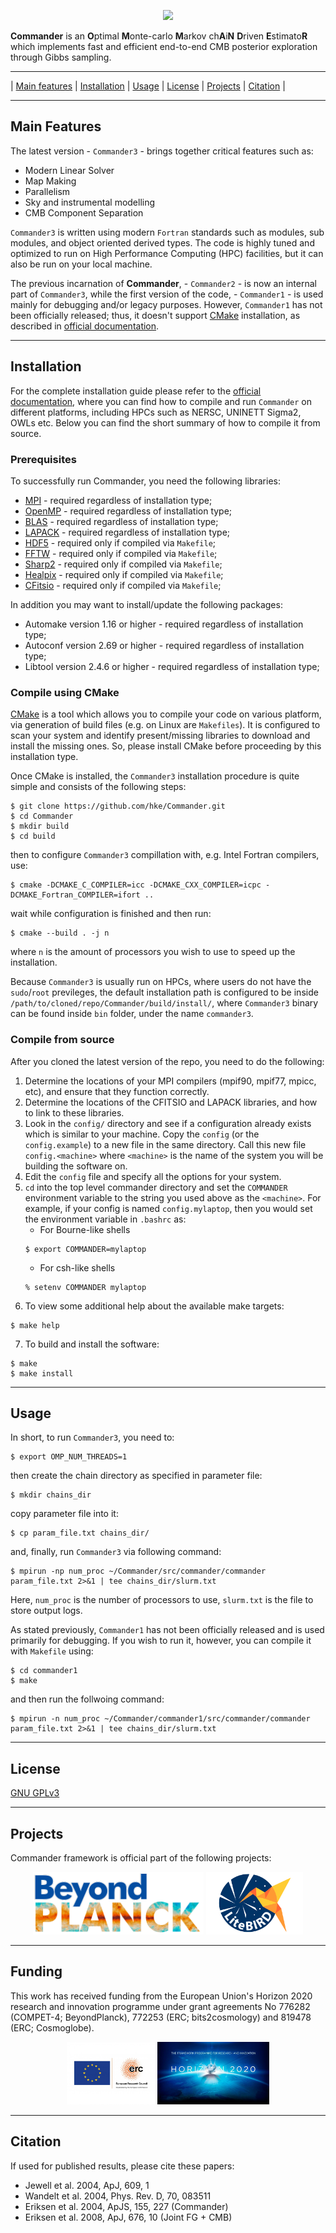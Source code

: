 <a name="top"></a>
<p align="center">
    <img src="https://github.com/hke/Commander/blob/master/logo/Commander-logo-large-1024x335.png" height="150">
</p>

**Commander** is an **O**ptimal **M**onte-carlo **M**arkov ch**A**i**N** **D**riven **E**stimato**R** which implements fast and efficient end-to-end CMB posterior exploration through Gibbs sampling.

---

| [Main features](#main-features) |  [Installation](#installation) | [Usage](#usage) | [License](#license) | [Projects](#projects) | [Citation](#citation) |

---

## Main Features

The latest version - `Commander3` - brings together critical features such as:

- Modern Linear Solver
- Map Making
- Parallelism
- Sky and instrumental modelling
- CMB Component Separation

`Commander3` is written using modern `Fortran` standards such as modules, sub modules, and object oriented derived types. The code is highly tuned and optimized to run on High Performance Computing (HPC) facilities, but it can also be run on your local machine.

The previous incarnation of **Commander**, - `Commander2` - is now an internal part of `Commander3`, while the first version of the code, - `Commander1` - is used mainly for debugging and/or legacy purposes. However, `Commander1` has not been officially released; thus, it doesn't support [CMake](https://cmake.org/) installation, as described in [official documentation](https://docs.beyondplanck.science/#/parameters/intro).

---

## Installation

For the complete installation guide please refer to the [official documentation](https://docs.beyondplanck.science/#/parameters/intro), where you can find how to compile and run `Commander` on different platforms, including HPCs such as NERSC, UNINETT Sigma2, OWLs etc. Below you can find the short summary of how to compile it from source.

### Prerequisites

To successfully run Commander, you need the following libraries:

- [MPI]() - required regardless of installation type;
- [OpenMP]() - required regardless of installation type;
- [BLAS]() - required regardless of installation type;
- [LAPACK](http://www.netlib.org/lapack/) - required regardless of installation type;
- [HDF5](https://www.hdfgroup.org/) - required only if compiled via `Makefile`;
- [FFTW](http://www.fftw.org/) - required only if compiled via `Makefile`;
- [Sharp2](https://gitlab.mpcdf.mpg.de/mtr/libsharp/-/tree/master) - required only if compiled via `Makefile`;
- [Healpix](https://healpix.sourceforge.io/) - required only if compiled via `Makefile`;
- [CFitsio](https://heasarc.gsfc.nasa.gov/fitsio/) - required only if compiled via `Makefile`;

In addition you may want to install/update the following packages:

- Automake version 1.16 or higher - required regardless of installation type;
- Autoconf version 2.69 or higher - required regardless of installation type;
- Libtool version 2.4.6 or higher - required regardless of installation type;

### Compile using CMake

[CMake](https://cmake.org/) is a tool which allows you to compile your code on various platform, via generation of build files (e.g. on Linux are `Makefiles`). It is configured to scan your system and identify present/missing libraries to download and install the missing ones. So, please install CMake before proceeding by this installation type.

Once CMake is installed, the `Commander3` installation procedure is quite simple and consists of the following steps:
```
$ git clone https://github.com/hke/Commander.git
$ cd Commander
$ mkdir build
$ cd build
```
then to configure `Commander3` compillation with, e.g. Intel Fortran compilers, use:
```
$ cmake -DCMAKE_C_COMPILER=icc -DCMAKE_CXX_COMPILER=icpc -DCMAKE_Fortran_COMPILER=ifort ..
```
wait while configuration is finished and then run:
```
$ cmake --build . -j n
```
where `n` is the amount of processors you wish to use to speed up the installation.

Because `Commander3` is usually run on HPCs, where users do not have the `sudo`/`root` previleges, the default installation path is configured to be inside `/path/to/cloned/repo/Commander/build/install/`, where `Commander3` binary can be found inside
`bin` folder, under the name `commander3`.

### Compile from source

After you cloned the latest version of the repo, you need to do the following:

1. Determine the locations of your MPI compilers (mpif90, mpif77, mpicc, etc), and ensure that they function correctly.
2. Determine the locations of the CFITSIO and LAPACK libraries, and how to link to these libraries.
3. Look in the `config/` directory and see if a configuration already exists which is similar to your machine.  Copy the `config` (or the `config.example`) to a new file in the same directory.  Call this new file `config.<machine>` where `<machine>` is the name of the system you will be building the software on.
4. Edit the `config` file and specify all the options for your system.
5. `cd` into the top level commander directory and set the `COMMANDER` environment variable to the string you used above as the `<machine>`.  For example, if your config is named `config.mylaptop`, then you would set the environment variable in `.bashrc` as:
    - For Bourne-like shells
    ```
    $ export COMMANDER=mylaptop
    ```
    - For csh-like shells 
    ```
    % setenv COMMANDER mylaptop
    ```
6. To view some additional help about the available make targets:
```
$ make help
```
7. To build and install the software:
```
$ make
$ make install
```

---

## Usage

In short, to run `Commander3`, you need to:
```
$ export OMP_NUM_THREADS=1
```
then create the chain directory as specified in parameter file:
```
$ mkdir chains_dir
```
copy parameter file into it:
```
$ cp param_file.txt chains_dir/ 
```
and, finally, run `Commander3` via following command:
```
$ mpirun -np num_proc ~/Commander/src/commander/commander param_file.txt 2>&1 | tee chains_dir/slurm.txt
```
Here, `num_proc` is the number of processors to use, `slurm.txt` is the file to store output logs.

As stated previously, `Commander1` has not been officially released and is used primarily for debugging. If you wish to run it, however, you can compile it with `Makefile` using:
```
$ cd commander1
$ make
```
and then run the follwoing command:
```
$ mpirun -n num_proc ~/Commander/commander1/src/commander/commander param_file.txt 2>&1 | tee chains_dir/slurm.txt
```

---

## License

[GNU GPLv3](https://github.com/Cosmoglobe/Commander/blob/master/COPYING)

---

## Projects

Commander framework is official part of the following projects:

<p align="center">
    <img src="./logo/beyondplanck_logo.png" height="100"> 
    <img src="./logo/LiteBIRD-logo-posi-RGB.png" height="100"> 
</p>

---

## Funding

This work has received funding from the European Union's Horizon 2020 research and innovation programme under grant agreements No 776282 (COMPET-4; BeyondPlanck), 772253 (ERC; bits2cosmology) and 819478 (ERC; Cosmoglobe).

<p align="center">
    <img src="./logo/LOGO_ERC-FLAG_EU_.jpg" height="100">
    <img src="./logo/horizon2020_logo.jpg" height="100">
</p>

---

## Citation

If used for published results, please cite these papers:

- Jewell et al. 2004, ApJ, 609, 1                            
- Wandelt et al. 2004, Phys. Rev. D, 70, 083511
- Eriksen et al. 2004, ApJS, 155, 227 (Commander)
- Eriksen et al. 2008, ApJ, 676, 10  (Joint FG + CMB) 

